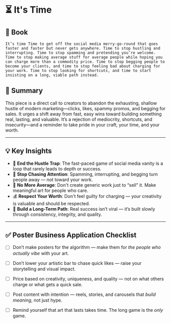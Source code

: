 # ⏳ It's Time

## 📔 Book
```book
It’s time Time to get off the social media merry-go-round that goes faster and faster but never gets anywhere. Time to stop hustling and interrupting. Time to stop spamming and pretending you’re welcome. Time to stop making average stuff for average people while hoping you can charge more than a commodity price. Time to stop begging people to become your clients, and time to stop feeling bad about charging for your work. Time to stop looking for shortcuts, and time to start insisting on a long, viable path instead.
```
## 🧠 Summary  
This piece is a direct call to creators to abandon the exhausting, shallow hustle of modern marketing—clicks, likes, spammy promos, and begging for sales. It urges a shift away from fast, easy wins toward building something real, lasting, and valuable. It’s a rejection of mediocrity, shortcuts, and insecurity—and a reminder to take pride in your craft, your time, and your worth.

---

## 💡 Key Insights  
- 🛑 **End the Hustle Trap**: The fast-paced game of social media vanity is a loop that rarely leads to depth or success.
- 🚫 **Stop Chasing Attention**: Spamming, interrupting, and begging turn people away — not toward your work.
- 🎨 **No More Average**: Don't create generic work just to “sell” it. Make meaningful art for people who care.
- 💰 **Respect Your Worth**: Don't feel guilty for charging — your creativity is valuable and should be respected.
- 🧱 **Build a Long-Term Path**: Real success isn’t viral — it’s built slowly through consistency, integrity, and quality.

---

## ✅ Poster Business Application Checklist

- [ ] Don’t make posters for the algorithm — make them for *the people who actually vibe* with your art.
- [ ] Don’t lower your artistic bar to chase quick likes — raise your storytelling and visual impact.
- [ ] Price based on creativity, uniqueness, and quality — not on what others charge or what gets a quick sale.
- [ ] Post content with intention — reels, stories, and carousels that *build meaning*, not just hype.
- [ ] Remind yourself that art that lasts takes time. The long game is the *only* game.


